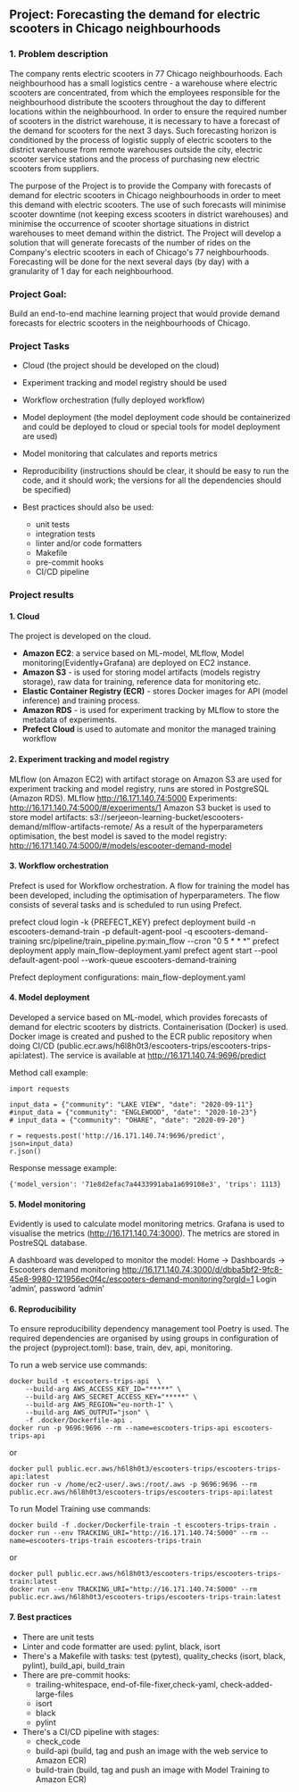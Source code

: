## Project: Forecasting the demand for electric scooters in Chicago neighbourhoods

### 1. Problem description

The company rents electric scooters in 77 Chicago neighbourhoods. Each neighbourhood has a small logistics centre - a warehouse where electric scooters are concentrated, from which the employees responsible for the neighbourhood distribute the scooters throughout the day to different locations within the neighbourhood. In order to ensure the required number of scooters in the district warehouse, it is necessary to have a forecast of the demand for scooters for the next 3 days. Such forecasting horizon is conditioned by the process of logistic supply of electric scooters to the district warehouse from remote warehouses outside the city, electric scooter service stations and the process of purchasing new electric scooters from suppliers.

The purpose of the Project is to provide the Company with forecasts of demand for electric scooters in Chicago neighbourhoods in order to meet this demand with electric scooters. The use of such forecasts will minimise scooter downtime (not keeping excess scooters in district warehouses) and minimise the occurrence of scooter shortage situations in district warehouses to meet demand within the district. The Project will develop a solution that will generate forecasts of the number of rides on the Company's electric scooters in each of Chicago's 77 neighbourhoods. Forecasting will be done for the next several days (by day) with a granularity of 1 day for each neighbourhood.

### Project Goal:
Build an end-to-end machine learning project that would provide demand forecasts for electric scooters in the neighbourhoods of Chicago.


### Project Tasks
- Cloud (the project should be developed on the cloud)
- Experiment tracking and model registry should be used
- Workflow orchestration (fully deployed workflow)
- Model deployment (the model deployment code should be containerized and could be deployed to cloud or special tools for model deployment are used)
- Model monitoring that calculates and reports metrics
- Reproducibility (instructions should be clear, it should be easy to run the code, and it should work; the versions for all the dependencies should be specified)

- Best practices should also be used:
  - unit tests
  - integration tests
  - linter and/or code formatters
  - Makefile
  - pre-commit hooks
  - CI/CD pipeline


### Project results

#### 1. Cloud
The project is developed on the cloud.
- **Amazon EC2**: a service based on ML-model, MLflow, Model monitoring(Evidently+Grafana) are deployed on EC2 instance.
- **Amazon S3** -  is used for storing model artifacts (models registry storage), raw data for training, reference data for monitoring etc.
- **Elastic Container Registry (ECR)** - stores Docker images for API (model inference) and training process.
- **Amazon RDS** - is used for experiment tracking by MLflow to store the metadata of experiments.
- **Prefect Cloud**  is used to automate and monitor the managed training workflow

#### 2. Experiment tracking and model registry
MLflow (on Amazon EC2) with artifact storage on Amazon S3 are used for experiment tracking and model registry, runs are stored in PostgreSQL (Amazon RDS).
MLflow http://16.171.140.74:5000
Experiments: http://16.171.140.74:5000/#/experiments/1
Amazon S3 bucket is used to store model artifacts: s3://serjeeon-learning-bucket/escooters-demand/mlflow-artifacts-remote/
As a result of the hyperparameters optimisation, the best model is saved to the model registry: http://16.171.140.74:5000/#/models/escooter-demand-model

#### 3. Workflow orchestration
Prefect is used for Workflow orchestration.
A flow for training the model has been developed, including the optimisation of hyperparameters. The flow consists of several tasks and is scheduled to run using Prefect.

prefect cloud login -k {PREFECT_KEY}
prefect deployment build -n escooters-demand-train -p default-agent-pool -q escooters-demand-training src/pipeline/train_pipeline.py:main_flow --cron "0 5 * * *"
prefect deployment apply main_flow-deployment.yaml
prefect agent start --pool default-agent-pool --work-queue escooters-demand-training

Prefect deployment configurations: main_flow-deployment.yaml

#### 4. Model deployment
Developed a service based on ML-model, which provides forecasts of demand for electric scooters by districts. Containerisation (Docker) is used. Docker image is created and pushed to the ECR public repository when doing CI/CD (public.ecr.aws/h6l8h0t3/escooters-trips/escooters-trips-api:latest).
The service is available at http://16.171.140.74:9696/predict

Method call example:
```
import requests

input_data = {"community": "LAKE VIEW", "date": "2020-09-11"}
#input_data = {"community": "ENGLEWOOD", "date": "2020-10-23"}
# input_data = {"community": "OHARE", "date": "2020-09-20"}

r = requests.post('http://16.171.140.74:9696/predict', json=input_data)
r.json()
```
Response message example:
```
{'model_version': '71e8d2efac7a4433991aba1a699108e3', 'trips': 1113}
```

#### 5. Model monitoring
Evidently is used to calculate model monitoring metrics.
Grafana is used to visualise the metrics (http://16.171.140.74:3000).
The metrics are stored in PostreSQL database.

A dashboard was developed to monitor the model:
Home -> Dashboards -> Escooters demand monitoring
http://16.171.140.74:3000/d/dbba5bf2-9fc8-45e8-9980-121956ec0f4c/escooters-demand-monitoring?orgId=1
Login ‘admin’, password ‘admin’


#### 6. Reproducibility
To ensure reproducibility dependency management tool Poetry is used.
The required dependencies are organised by using groups in configuration of the project (pyproject.toml): base, train, dev, api, monitoring.

To run a web service use commands:
```
docker build -t escooters-trips-api  \
	--build-arg AWS_ACCESS_KEY_ID="*****" \
	--build-arg AWS_SECRET_ACCESS_KEY="*****" \
	--build-arg AWS_REGION="eu-north-1" \
	--build-arg AWS_OUTPUT="json" \
	-f .docker/Dockerfile-api .
docker run -p 9696:9696 --rm --name=escooters-trips-api escooters-trips-api
```
or
```
docker pull public.ecr.aws/h6l8h0t3/escooters-trips/escooters-trips-api:latest
docker run -v /home/ec2-user/.aws:/root/.aws -p 9696:9696 --rm public.ecr.aws/h6l8h0t3/escooters-trips/escooters-trips-api:latest
```

To run Model Training use commands:
```
docker build -f .docker/Dockerfile-train -t escooters-trips-train .
docker run --env TRACKING_URI="http://16.171.140.74:5000" --rm --name=escooters-trips-train escooters-trips-train
```
or
```
docker pull public.ecr.aws/h6l8h0t3/escooters-trips/escooters-trips-train:latest
docker run --env TRACKING_URI="http://16.171.140.74:5000" --rm public.ecr.aws/h6l8h0t3/escooters-trips/escooters-trips-train:latest
```

#### 7. Best practices
 - There are unit tests
 - Linter and code formatter are used: pylint, black, isort
 - There's a Makefile with tasks: test (pytest), quality_checks (isort, black, pylint), build_api, build_train
 - There are pre-commit hooks:
   - trailing-whitespace, end-of-file-fixer,check-yaml, check-added-large-files
   - isort
   - black
   - pylint
 - There's a CI/CD pipeline with stages:
   - check_code
   - build-api (build, tag and push an image with the web service to Amazon ECR)
   - build-train (build, tag and push an image with Model Training to Amazon ECR)
